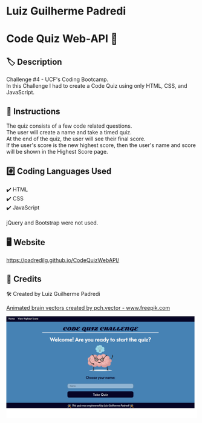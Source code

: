 # Luiz Guilherme Padredi

# Code Quiz Web-API :pencil:

## :label: Description
Challenge #4 - UCF's Coding Bootcamp.</br>
In this Challenge I had to create a Code Quiz using only HTML, CSS, and JavaScript.

## :scroll: Instructions
The quiz consists of a few code related questions. </br>
The user will create a name and take a timed quiz. </br>
At the end of the quiz, the user will see their final score. </br>
If the user's score is the new highest score, then the user's name and score will be shown in the Highest Score page.</br>

## 	:hash: Coding Languages Used
:heavy_check_mark: HTML</br>
:heavy_check_mark: CSS</br>
:heavy_check_mark: JavaScript</br></br>
jQuery and Bootstrap were not used.

## :desktop_computer: Website
https://padredilg.github.io/CodeQuizWebAPI/

## :clap: Credits
:hammer_and_wrench: Created by Luiz Guilherme Padredi

<a href='https://www.freepik.com/vectors/education'>Animated brain vectors created by pch.vector - www.freepik.com</a>

![screenshot of website](./assets/images/live-code-website-ss.png)
